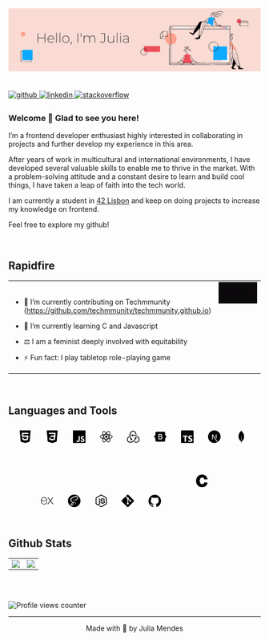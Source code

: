 <img src="https://raw.githubusercontent.com/juliamendesc/juliamendesc/main/.github/hello02.png" align="left" />

<br/> <br/><br/><br/><br/><br/><br/><br/>

<a href="https://github.com/juliamendesc" target="_blank">
<img src=https://img.shields.io/badge/github-%2324292e.svg?&style=for-the-badge&logo=github&logoColor=white alt=github style="margin-bottom: 5px;" />
</a>
<a href="https://linkedin.com/in/juliamendesc" target="_blank">
<img src=https://img.shields.io/badge/linkedin-%231E77B5.svg?&style=for-the-badge&logo=linkedin&logoColor=white alt=linkedin style="margin-bottom: 5px;" />
</a>
<a href="https://stackoverflow.com/users/12961574" target="_blank">
<img src=https://img.shields.io/badge/stackoverflow-%23F28032.svg?&style=for-the-badge&logo=stackoverflow&logoColor=white alt=stackoverflow style="margin-bottom: 5px;" />
</a>

### Welcome 👋 Glad to see you here!

I’m a frontend developer enthusiast highly interested in collaborating in projects and further develop my experience in this area.

After years of work in multicultural and international environments, I have developed several valuable skills to enable me to thrive in the market. With a problem-solving attitude and a constant desire to learn and build cool things, I have taken a leap of faith into the tech world.

I am currently a student in [42 Lisbon](https://www.42lisboa.com/en/) and keep on doing projects to increase my knowledge on frontend.

Feel free to explore my github!

<br/>

## Rapidfire

<table><tr><td valign="top" width="50%">

<br />

- 🔭 I’m currently contributing on Techmmunity (https://github.com/techmmunity/techmmunity.github.io)

- 🌱 I’m currently learning C and Javascript

- ⚖️ I am a feminist deeply involved with equitability

- ⚡ Fun fact: I play tabletop role-playing game

</td><td valign="top" width="50%">
<img src=".github\helloworld.gif" data-canonical-src="https://gyazo.com/eb5c5741b6a9a16c692170a41a49c858.png" />
</td></tr></table>

<br/>

## Languages and Tools

<div align="center">
<img style="margin: 10px; padding-right: 5px" src=".github\html5.svg" alt="HTML5" height="25" />
<img style="margin: 10px; padding-right: 5px" src=".github\css3.svg" alt="CSS3" height="25" />
<img style="margin: 10px; padding-right: 5px" src=".github\javascript.svg" alt="JavaScript" height="25" />
<img style="margin: 10px; padding-right: 5px" src=".github\react.svg" alt="React" height="25" />
<img style="margin: 10px; padding-right: 5px" src=".github\redux.svg" alt="Redux" height="25" />
<img style="margin: 10px; padding-right: 5px" src=".github\bootstrap.svg" alt="Bootstrap" height="25" />
<img style="margin: 10px; padding-right: 5px" src=".github\typescript.svg" alt="TypeScript" height="25" />
<img style="margin: 10px; padding-right: 5px" src=".github\next-dot-js.svg" alt="NextJS" height="25" />
<img style="margin: 10px; padding-right: 5px" src=".github\mongodb.svg" alt="MongoDB" height="25" />
<img style="margin: 10px; padding-right: 5px" src=".github\express.svg" alt="Express.js" height="25" />
<img style="margin: 10px; padding-right: 5px" src=".github\sass.svg" alt="Sass" height="25" />
<img style="margin: 10px; padding-right: 5px" src=".github\node-dot-js.svg" alt="Node.js" height="25" />
<img style="margin: 10px; padding-right: 5px" src=".github\git.svg" alt="Git" height="25" />
<img style="margin: 10px; padding-right: 5px" src=".github\github.svg" alt="Github" height="25" />
<img style="margin: 50px" src=".github\c.svg" alt="C" height="25" />
</div>

<br/>

## Github Stats

<table><tr><td valign="top" width="50%">

<img src="https://github-readme-stats.vercel.app/api?username=juliamendesc&show_icons=true&theme=vue&count_private=true&hide_border=true" align="left" style="width: 100%" />

</td><td valign="top" width="50%">

<img src="https://github-readme-stats.vercel.app/api/top-langs/?username=juliamendesc&hide_border=true&theme=vue&layout=compact" align="left" style="width: 100%" />

</td></tr></table>

<br/>

<br/>

![Profile views counter](https://komarev.com/ghpvc/?username=juliamendesc&&style=flat-square)

---

<div align="center">Made with 💜 by Julia Mendes</div>
